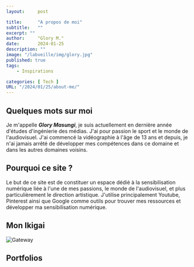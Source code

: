 ```yaml
---
layout:     post

title:      "A propos de moi"
subtitle:   ""
excerpt: ""
author:     "Glory M."
date:       2024-01-25
description: ""
image: "/labveille/img/glory.jpg"
published: true 
tags:
    - Inspirations 

categories: [ Tech ]
URL: "/2024/01/25/about-me/"
---
```


<!--more-->
## Quelques mots sur moi  
Je m'appelle **_Glory Masungi_**, je suis actuellement en dernière année d'études d'ingénierie des médias. J'ai pour passion le sport et le monde de l'audiovisuel. J'ai commencé la vidéographie à l'âge de 13 ans et depuis, je n'ai jamais arrêté de développer mes compétences dans ce domaine et dans les autres domaines voisins.
## Pourquoi ce site ?
Le but de ce site est de constituer un espace dédié à la sensibilisation numérique liée à l'une de mes passions, le monde de l'audiovisuel, et plus particulièrement le direction artistique. J'utilise principalement Youtube, Pinterest ainsi que Google comme outils pour trouver mes ressources et développer ma sensibilisation numérique.
## Mon Ikigai
![Gateway](/labveille/img/ikigai.png)   
## Portfolios


